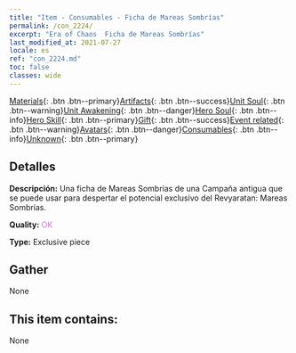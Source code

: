 ```yaml
---
title: "Item - Consumables - Ficha de Mareas Sombrías"
permalink: /con_2224/
excerpt: "Era of Chaos  Ficha de Mareas Sombrías"
last_modified_at: 2021-07-27
locale: es
ref: "con_2224.md"
toc: false
classes: wide
---
```

 [Materials](/ItemsES/){: .btn .btn--primary}[Artifacts](/ItemsES/Artifacts/){: .btn .btn--success}[Unit Soul](/ItemsES/UnitSoul/){: .btn .btn--warning}[Unit Awakening](/ItemsES/UnitAwakening/){: .btn .btn--danger}[Hero Soul](/ItemsES/HeroSoul/){: .btn .btn--info}[Hero Skill](/ItemsES/HeroSkill/){: .btn .btn--primary}[Gift](/ItemsES/Gift/){: .btn .btn--success}[Event related](/ItemsES/Events/){: .btn .btn--warning}[Avatars](/ItemsES/Avatars/){: .btn .btn--danger}[Consumables](/ItemsES/Consumables/){: .btn .btn--info}[Unknown](/ItemsES/Unknown/){: .btn .btn--primary}

## Detalles
 **Descripción:** Una ficha de Mareas Sombrías de una Campaña antigua que se puede usar para despertar el potencial exclusivo del Revyaratan: Mareas Sombrías.

 **Quality:** <span style="color: #DA70D6">OK</span>

 **Type:** Exclusive piece

## Gather

  None

## This item contains:

  None


